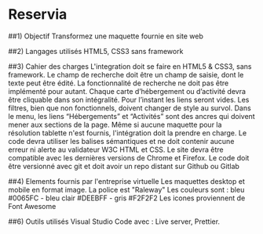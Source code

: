 # Reservia

##1) Objectif
Transformez une maquette fournie en site web

##2) Langages utilisés
HTML5, CSS3 sans framework

##3) Cahier des charges
L'integration doit se faire en HTML5 & CSS3, sans framework.
Le champ de recherche doit être un champ de saisie, dont le texte peut être édité. La fonctionnalité de recherche ne doit pas être implémenté pour autant.
Chaque carte d’hébergement ou d’activité devra être cliquable dans son intégralité. Pour l’instant les liens seront vides.
Les filtres, bien que non fonctionnels, doivent changer de style au survol.
Dans le menu, les liens “Hébergements” et “Activités” sont des ancres qui doivent mener aux sections de la page.
Même si aucune maquette pour la résolution tablette n'est fournis, l'intégration doit la prendre en charge.
Le code devra utiliser les balises sémantiques et ne doit contenir aucune erreur ni alerte au validateur W3C HTML et CSS.
Le site devra être compatible avec les dernières versions de Chrome et Firefox.
Le code doit être versionné avec git et doit avoir un repo distant sur Github ou Gitlab

##4) Elements fournis par l'entreprise virtuelle
Les maquettes desktop et mobile en format image.
La police est "Raleway"
Les couleurs sont : bleu #0065FC - bleu clair #DEEBFF - gris #F2F2F2
Les icones proviennent de Font Awesome

##6) Outils utilisés
Visual Studio Code avec : Live server, Prettier.
